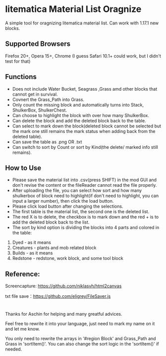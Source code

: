 # litematica Material List Oragnize
A simple tool for oragnizing litematica material list. Can work with 1.17.1 new blocks.

Supported Browsers
--
Firefox 20+, Opera 15+, Chrome (I guess Safari 10.1+ could work, but I didn't test for that)

Functions
--
- Does not include Water Bucket, Seagrass ,Grass amd other blocks that cannot get in survival.
- Covnert the Grass_Path into Grass.
- Only count the missing block and automatically turns into Stack, ShulkerBox, ShulkerChest.
- Can choose to highlight the block with over how many ShulkerBox.
- Can delete the block and add the deleted block back to the table.
- Can select to mark down the block(deleted block cannot be selected but the mark one still remains the mark status when adding back from the deleted table).
- Can save the table as .png OR .txt
- Can switch to sort by Count or sort by Kind(the delete/ marked info still remains).

How to Use
--
- Please save the material list into .csv(press SHIFT) in the mod GUI and don't revise the content or the fileReader cannot read the file properly.
- After uploading the file, you can select how sort and how many shulkerbox of block need to highlight(if don't need to highlight, you can input a larger number), then click the load button.
- Please click load button after changing the selections.
- The first table is the material list, the second one is the deleted list.
- The red X is to delete, the checkbox is to mark down and the red + is to add the deleted block back to the list.
- The sort by kind option is dividing the blocks into 4 parts and colored in the table:
1. Dyed - as it means
2. Creatures - plants and mob related block
3. Builds - as it means
4. Redstone - redstone, work block, and some tool block

Reference:
--
Screencapture: https://github.com/niklasvh/html2canvas

txt file save：https://github.com/eligrey/FileSaver.js

# 
Thanks for Aschin for helping and many greatful advices.

Feel free to rewrite it into your language, just need to mark my name on it and let me know.

You only need to rewrite the arrays in '#region Block' and Grass_Path and Grass in 'sortItem()'.
You can also change the sort logic in the 'sortItem()' if needed.
